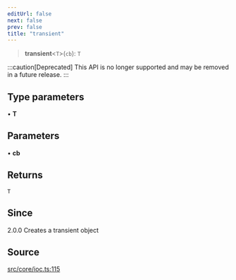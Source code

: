 ```yaml
---
editUrl: false
next: false
prev: false
title: "transient"
---
```


> **transient**\<`T`\>(`cb`): `T`

:::caution[Deprecated]
This API is no longer supported and may be removed in a future release.
:::

## Type parameters

• **T**

## Parameters

• **cb**

## Returns

`T`

## Since

2.0.0
Creates a transient object

## Source

[src/core/ioc.ts:115](https://github.com/sern-handler/handler/blob/2f778f4dc2510724f049f19e69e0afca26d6bcad/src/core/ioc.ts#L115)
